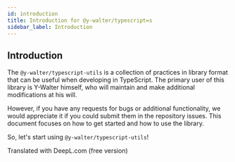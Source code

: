 ```yaml
---
id: introduction
title: Introduction for @y-walter/typescript=s
sidebar_label: Introduction
---
```


## Introduction
<!-- japanese
`@y-walter/typescript-utils`は、TypeScriptで開発を行う際に便利に活用できるプラクティスをライブラリの形式でまとめたものである。
このライブラリの第一使用者は、Y-Walter本人であり、本人の意向でメンテナンスや追加改修を行います。

ただし、バグや追加機能などの要望がありましたら、リポジトリのイシューで投稿していただけると幸いです。
このドキュメントでは、ライブラリを使い始める方法やライブラリの使い方にフォーカスしています。

では、`@y-walter/typescript-utils` を使い始めてみよう
-->
The `@y-walter/typescript-utils` is a collection of practices in library format that can be useful when developing in TypeScript.
The primary user of this library is Y-Walter himself, who will maintain and make additional modifications at his will.

However, if you have any requests for bugs or additional functionality, we would appreciate it if you could submit them in the repository issues.
This document focuses on how to get started and how to use the library.

So, let's start using `@y-walter/typescript-utils`!

Translated with DeepL.com (free version)
